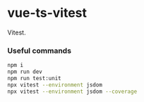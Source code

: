 # vue-ts-vitest

Vitest.

### Useful commands

```sh
npm i
npm run dev
npm run test:unit
npx vitest --environment jsdom
npx vitest --environment jsdom --coverage
```
